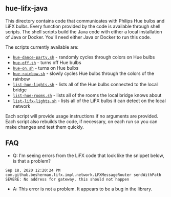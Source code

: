 ## hue-lifx-java

This directory contains code that communicates with Philips Hue bulbs and LiFX bulbs. Every function provided by the
code is available through shell scripts. The shell scripts build the Java code with either a local installation of Java
or Docker. You'll need either Java or Docker to run this code.

The scripts currently available are:

- [`hue-dance-party.sh`](hue-dance-party.sh) - randomly cycles through colors on Hue bulbs
- [`hue-off.sh`](hue-off.sh) - turns off Hue bulbs
- [`hue-on.sh`](hue-on.sh) - turns on Hue bulbs
- [`hue-rainbow.sh`](hue-rainbow.sh) - slowly cycles Hue bulbs through the colors of the rainbow
- [`list-hue-lights.sh`](list-hue-lights.sh) - lists all of the Hue bulbs connected to the local bridge
- [`list-hue-rooms.sh`](list-hue-rooms.sh) - lists all of the rooms the local bridge knows about
- [`list-lifx-lights.sh`](list-lifx-lights.sh) - lists all of the LiFX bulbs it can detect on the local network

Each script will provide usage instructions if no arguments are provided. Each script also rebuilds the code, if
necessary, on each run so you can make changes and test them quickly.

## FAQ

- Q: I'm seeing errors from the LiFX code that look like the snippet below, is that a problem?

```
Sep 18, 2020 12:20:24 PM com.github.besherman.lifx.impl.network.LFXMessageRouter sendWithPath
SEVERE: No address for gateway, this should not happen
```

- A: This error is not a problem. It appears to be a bug in the library.